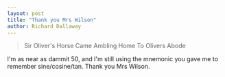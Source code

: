 ```yaml
---
layout: post
title: "Thank you Mrs Wilson"
author: Richard Dallaway
---
```




<!-- break -->

> Sir Oliver's Horse Came Ambling Home To Olivers Abode

I'm as near as dammit 50, and I'm still using the mnemonic you gave me to remember sine/cosine/tan.
Thank you Mrs Wilson. 

